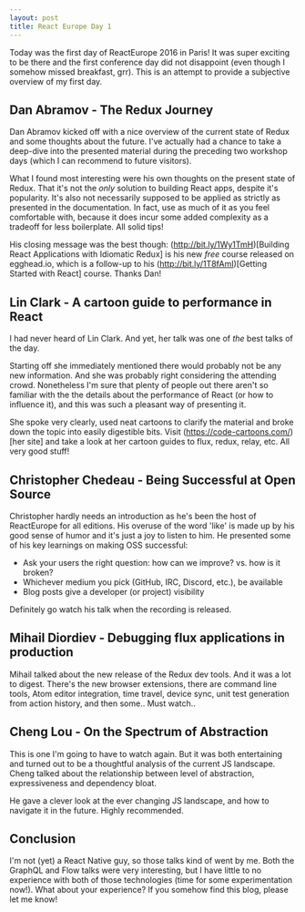 ```yaml
---
layout: post
title: React Europe Day 1
---
```

Today was the first day of ReactEurope 2016 in Paris! It was super exciting to be there and the first conference day did not disappoint (even though I somehow
missed breakfast, grr). This is an attempt to provide a subjective overview of my first day.

## Dan Abramov - The Redux Journey

Dan Abramov kicked off with a nice overview of the current state of Redux and some thoughts about the future. I've actually had a chance to take a deep-dive into the presented material during the preceding two workshop days (which I can recommend to future visitors).

What I found most interesting were his own thoughts on the present state of Redux. That it's not the *only* solution to building React apps, despite it's popularity. It's also not necessarily supposed to be applied as strictly as presented in the documentation. In fact, use as much of it as you feel comfortable with, because it does incur some added complexity as a tradeoff for less boilerplate. All solid tips!

His closing message was the best though: (http://bit.ly/1Wy1TmH)[Building React Applications with Idiomatic Redux] is his new *free* course released on egghead.io, which is a follow-up to his (http://bit.ly/1T8fAmI)[Getting Started with React] course. Thanks Dan!

## Lin Clark - A cartoon guide to performance in React

I had never heard of Lin Clark. And yet, her talk was one of *the* best talks of the day.

Starting off she immediately mentioned there would probably not be any new information. And she was probably right considering the attending crowd. Nonetheless I'm sure that plenty of people out there aren't so familiar with the the details about the performance of React (or how to influence it), and this was such a pleasant way of presenting it.

She spoke very clearly, used neat cartoons to clarify the material and broke down the topic into easily digestible bits. Visit (https://code-cartoons.com/)[her site] and take a look at her cartoon guides to flux, redux, relay, etc. All very good stuff!

## Christopher Chedeau - Being Successful at Open Source

Christopher hardly needs an introduction as he's been the host of ReactEurope for all editions. His overuse of the word 'like' is made up by his good sense of humor and it's just a joy to listen to him. He presented some of his key learnings on making OSS successful:

* Ask your users the right question: how can we improve? vs. how is it broken?
* Whichever medium you pick (GitHub, IRC, Discord, etc.), be available
* Blog posts give a developer (or project) visibility

Definitely go watch his talk when the recording is released.

## Mihail Diordiev - Debugging flux applications in production

Mihail talked about the new release of the Redux dev tools. And it was a lot to digest. There's the new browser extensions, there are command line tools, Atom editor integration, time travel, device sync, unit test generation from action history, and then some.. Must watch..

## Cheng Lou - On the Spectrum of Abstraction

This is one I'm going to have to watch again. But it was both entertaining and  turned out to be a thoughtful analysis of the current JS landscape. Cheng talked about the relationship between level of abstraction, expressiveness and dependency bloat.

He gave a clever look at the ever changing JS landscape, and how to navigate it in the future. Highly recommended.

## Conclusion

I'm not (yet) a React Native guy, so those talks kind of went by me. Both the GraphQL and Flow talks were very interesting, but I have little to no experience with both of those technologies (time for some experimentation now!). What about your experience? If you somehow find this blog, please let me know!
